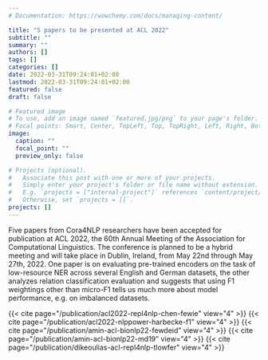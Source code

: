 ```yaml
---
# Documentation: https://wowchemy.com/docs/managing-content/

title: "5 papers to be presented at ACL 2022"
subtitle: ""
summary: ""
authors: []
tags: []
categories: []
date: 2022-03-31T09:24:01+02:00
lastmod: 2022-03-31T09:24:01+02:00
featured: false
draft: false

# Featured image
# To use, add an image named `featured.jpg/png` to your page's folder.
# Focal points: Smart, Center, TopLeft, Top, TopRight, Left, Right, BottomLeft, Bottom, BottomRight.
image:
  caption: ""
  focal_point: ""
  preview_only: false

# Projects (optional).
#   Associate this post with one or more of your projects.
#   Simply enter your project's folder or file name without extension.
#   E.g. `projects = ["internal-project"]` references `content/project/deep-learning/index.md`.
#   Otherwise, set `projects = []`.
projects: []
---
```


Five papers from Cora4NLP researchers have been accepted for publication at ACL 2022, the 60th Annual Meeting of the Association for Computational Linguistics. The conference is planned to be a hybrid meeting and will take place in Dublin, Ireland, from May 22nd through May 27th, 2022. One paper is on evaluating pre-trained encoders on the task of low-resource NER across several English and German datasets, the other analyzes relation classification evaluation and suggests that using F1 weightings other than micro-F1 tells us much more about model performance, e.g. on imbalanced datasets.

{{< cite page="/publication/acl2022-repl4nlp-chen-fewie" view="4" >}}
{{< cite page="/publication/acl2022-nlppower-harbecke-f1" view="4" >}}
{{< cite page="/publication/amin-acl-bionlp22-fewdeid" view="4" >}}
{{< cite page="/publication/amin-acl-bionlp22-md19" view="4" >}}
{{< cite page="/publication/dikeoulias-acl-repl4nlp-tlowfer" view="4" >}}
